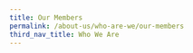 ```yaml
---
title: Our Members
permalink: /about-us/who-are-we/our-members
third_nav_title: Who We Are
---
```


<Content for Our Members goes here.>